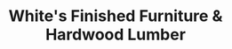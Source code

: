 ---
title: "White's Finished Furniture & Hardwood Lumber"
url: /kennewick/whites-finished-furniture-and-hardwood-lumber/
shop: furniture
---